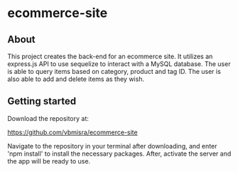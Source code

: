 # ecommerce-site

## About
This project creates the back-end for an ecommerce site. It utilizes an express.js API to use sequelize to interact with a MySQL database. The user is able to query items based on category, product and tag ID. The user is also able to add and delete items as they wish.

## Getting started
Download the repository at:

https://github.com/vbmisra/ecommerce-site

Navigate to the repository in your terminal after downloading, and enter 'npm install' to install the necessary packages. After, activate the server and the app will be ready to use.

